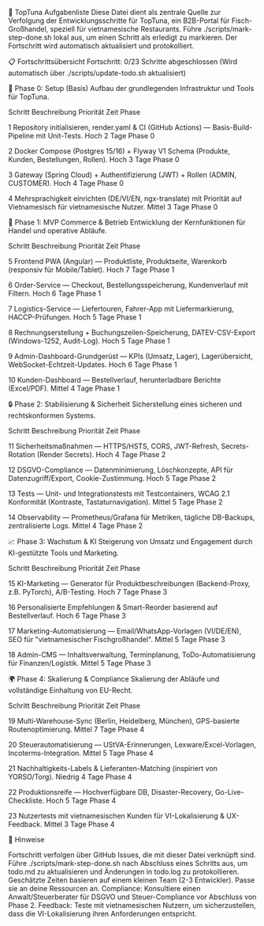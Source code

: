 🌊 TopTuna Aufgabenliste
Diese Datei dient als zentrale Quelle zur Verfolgung der Entwicklungsschritte für TopTuna, ein B2B-Portal für Fisch-Großhandel, speziell für vietnamesische Restaurants. Führe ./scripts/mark-step-done.sh <NUMMER> lokal aus, um einen Schritt als erledigt zu markieren. Der Fortschritt wird automatisch aktualisiert und protokolliert.

📋 Fortschrittsübersicht
Fortschritt: 0/23 Schritte abgeschlossen (Wird automatisch über ./scripts/update-todo.sh aktualisiert)

🚀 Phase 0: Setup (Basis)
Aufbau der grundlegenden Infrastruktur und Tools für TopTuna.



Schritt
Beschreibung
Priorität
Zeit
Phase



1
Repository initialisieren, render.yaml & CI (GitHub Actions) — Basis-Build-Pipeline mit Unit-Tests.
Hoch
2 Tage
Phase 0


2
Docker Compose (Postgres 15/16) + Flyway V1 Schema (Produkte, Kunden, Bestellungen, Rollen).
Hoch
3 Tage
Phase 0


3
Gateway (Spring Cloud) + Authentifizierung (JWT) + Rollen (ADMIN, CUSTOMER).
Hoch
4 Tage
Phase 0


4
Mehrsprachigkeit einrichten (DE/VI/EN, ngx-translate) mit Priorität auf Vietnamesisch für vietnamesische Nutzer.
Mittel
3 Tage
Phase 0



🛒 Phase 1: MVP Commerce & Betrieb
Entwicklung der Kernfunktionen für Handel und operative Abläufe.



Schritt
Beschreibung
Priorität
Zeit
Phase



5
Frontend PWA (Angular) — Produktliste, Produktseite, Warenkorb (responsiv für Mobile/Tablet).
Hoch
7 Tage
Phase 1


6
Order-Service — Checkout, Bestellungsspeicherung, Kundenverlauf mit Filtern.
Hoch
6 Tage
Phase 1


7
Logistics-Service — Liefertouren, Fahrer-App mit Liefermarkierung, HACCP-Prüfungen.
Hoch
5 Tage
Phase 1


8
Rechnungserstellung + Buchungszeilen-Speicherung, DATEV-CSV-Export (Windows-1252, Audit-Log).
Hoch
5 Tage
Phase 1


9
Admin-Dashboard-Grundgerüst — KPIs (Umsatz, Lager), Lagerübersicht, WebSocket-Echtzeit-Updates.
Hoch
6 Tage
Phase 1


10
Kunden-Dashboard — Bestellverlauf, herunterladbare Berichte (Excel/PDF).
Mittel
4 Tage
Phase 1



🔒 Phase 2: Stabilisierung & Sicherheit
Sicherstellung eines sicheren und rechtskonformen Systems.



Schritt
Beschreibung
Priorität
Zeit
Phase



11
Sicherheitsmaßnahmen — HTTPS/HSTS, CORS, JWT-Refresh, Secrets-Rotation (Render Secrets).
Hoch
4 Tage
Phase 2


12
DSGVO-Compliance — Datenminimierung, Löschkonzepte, API für Datenzugriff/Export, Cookie-Zustimmung.
Hoch
5 Tage
Phase 2


13
Tests — Unit- und Integrationstests mit Testcontainers, WCAG 2.1 Konformität (Kontraste, Tastaturnavigation).
Mittel
5 Tage
Phase 2


14
Observability — Prometheus/Grafana für Metriken, tägliche DB-Backups, zentralisierte Logs.
Mittel
4 Tage
Phase 2



📈 Phase 3: Wachstum & KI
Steigerung von Umsatz und Engagement durch KI-gestützte Tools und Marketing.



Schritt
Beschreibung
Priorität
Zeit
Phase



15
KI-Marketing — Generator für Produktbeschreibungen (Backend-Proxy, z.B. PyTorch), A/B-Testing.
Hoch
7 Tage
Phase 3


16
Personalisierte Empfehlungen & Smart-Reorder basierend auf Bestellverlauf.
Hoch
6 Tage
Phase 3


17
Marketing-Automatisierung — Email/WhatsApp-Vorlagen (VI/DE/EN), SEO für "vietnamesischer Fischgroßhandel".
Mittel
5 Tage
Phase 3


18
Admin-CMS — Inhaltsverwaltung, Terminplanung, ToDo-Automatisierung für Finanzen/Logistik.
Mittel
5 Tage
Phase 3



🌍 Phase 4: Skalierung & Compliance
Skalierung der Abläufe und vollständige Einhaltung von EU-Recht.



Schritt
Beschreibung
Priorität
Zeit
Phase



19
Multi-Warehouse-Sync (Berlin, Heidelberg, München), GPS-basierte Routenoptimierung.
Mittel
7 Tage
Phase 4


20
Steuerautomatisierung — UStVA-Erinnerungen, Lexware/Excel-Vorlagen, Incoterms-Integration.
Mittel
5 Tage
Phase 4


21
Nachhaltigkeits-Labels & Lieferanten-Matching (inspiriert von YORSO/Torg).
Niedrig
4 Tage
Phase 4


22
Produktionsreife — Hochverfügbare DB, Disaster-Recovery, Go-Live-Checkliste.
Hoch
5 Tage
Phase 4


23
Nutzertests mit vietnamesischen Kunden für VI-Lokalisierung & UX-Feedback.
Mittel
3 Tage
Phase 4



📝 Hinweise

Fortschritt verfolgen über GitHub Issues, die mit dieser Datei verknüpft sind.
Führe ./scripts/mark-step-done.sh <NUMMER> nach Abschluss eines Schritts aus, um todo.md zu aktualisieren und Änderungen in todo.log zu protokollieren.
Geschätzte Zeiten basieren auf einem kleinen Team (2-3 Entwickler). Passe sie an deine Ressourcen an.
Compliance: Konsultiere einen Anwalt/Steuerberater für DSGVO und Steuer-Compliance vor Abschluss von Phase 2.
Feedback: Teste mit vietnamesischen Nutzern, um sicherzustellen, dass die VI-Lokalisierung ihren Anforderungen entspricht.
